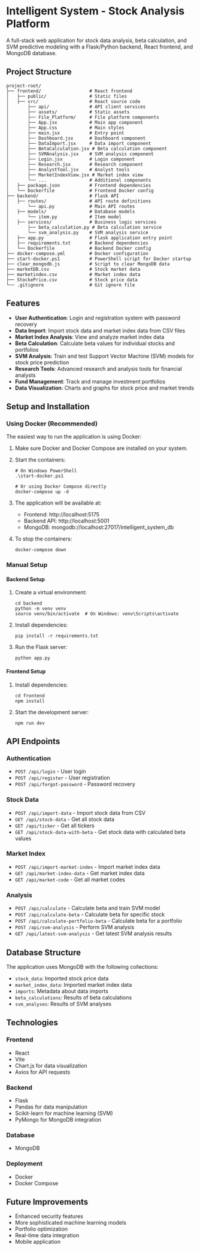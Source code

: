# Intelligent System - Stock Analysis Platform

A full-stack web application for stock data analysis, beta calculation, and SVM predictive modeling with a Flask/Python backend, React frontend, and MongoDB database.

## Project Structure

```
project-root/
├── frontend/                  # React frontend
│   ├── public/                # Static files
│   ├── src/                   # React source code
│       ├── api/               # API client services
│       ├── assets/            # Static assets
│       ├── File_Platform/     # File platform components
│       ├── App.jsx            # Main app component
│       ├── App.css            # Main styles
│       ├── main.jsx           # Entry point
│       ├── Dashboard.jsx      # Dashboard component
│       ├── DataImport.jsx     # Data import component
│       ├── BetaCalculation.jsx # Beta calculation component
│       ├── SVMAnalysis.jsx    # SVM analysis component
│       ├── Login.jsx          # Login component
│       ├── Research.jsx       # Research component
│       ├── AnalystTool.jsx    # Analyst tools
│       ├── MarketIndexView.jsx # Market index view
│       └── ...                # Additional components
│   ├── package.json           # Frontend dependencies
│   └── Dockerfile             # Frontend Docker config
├── backend/                   # Flask API
│   ├── routes/                # API route definitions
│       └── api.py             # Main API routes
│   ├── models/                # Database models
│       └── item.py            # Item model
│   ├── services/              # Business logic services
│       ├── beta_calculation.py # Beta calculation service
│       └── svm_analysis.py    # SVM analysis service
│   ├── app.py                 # Flask application entry point
│   ├── requirements.txt       # Backend dependencies
│   └── Dockerfile             # Backend Docker config
├── docker-compose.yml         # Docker configuration
├── start-docker.ps1           # PowerShell script for Docker startup
├── clear_mongodb.js           # Script to clear MongoDB data
├── marketDB.csv               # Stock market data
├── marketindex.csv            # Market index data
├── StockePrice.csv            # Stock price data
└── .gitignore                 # Git ignore file
```

## Features

- **User Authentication**: Login and registration system with password recovery
- **Data Import**: Import stock data and market index data from CSV files
- **Market Index Analysis**: View and analyze market index data
- **Beta Calculation**: Calculate beta values for individual stocks and portfolios
- **SVM Analysis**: Train and test Support Vector Machine (SVM) models for stock price prediction
- **Research Tools**: Advanced research and analysis tools for financial analysts
- **Fund Management**: Track and manage investment portfolios
- **Data Visualization**: Charts and graphs for stock price and market trends

## Setup and Installation

### Using Docker (Recommended)

The easiest way to run the application is using Docker:

1. Make sure Docker and Docker Compose are installed on your system.

2. Start the containers:
   ```
   # On Windows PowerShell
   .\start-docker.ps1
   
   # Or using Docker Compose directly
   docker-compose up -d
   ```

3. The application will be available at:
   - Frontend: http://localhost:5175
   - Backend API: http://localhost:5001
   - MongoDB: mongodb://localhost:27017/intelligent_system_db

4. To stop the containers:
   ```
   docker-compose down
   ```

### Manual Setup

#### Backend Setup

1. Create a virtual environment:
   ```
   cd backend
   python -m venv venv
   source venv/bin/activate  # On Windows: venv\Scripts\activate
   ```

2. Install dependencies:
   ```
   pip install -r requirements.txt
   ```

3. Run the Flask server:
   ```
   python app.py
   ```

#### Frontend Setup

1. Install dependencies:
   ```
   cd frontend
   npm install
   ```

2. Start the development server:
   ```
   npm run dev
   ```

## API Endpoints

### Authentication
- `POST /api/login` - User login
- `POST /api/register` - User registration
- `POST /api/forgot-password` - Password recovery

### Stock Data
- `POST /api/import-data` - Import stock data from CSV
- `GET /api/stock-data` - Get all stock data
- `GET /api/ticker` - Get all tickers
- `GET /api/stock-data-with-beta` - Get stock data with calculated beta values

### Market Index
- `POST /api/import-market-index` - Import market index data
- `GET /api/market-index-data` - Get market index data
- `GET /api/market-code` - Get all market codes

### Analysis
- `POST /api/calculate` - Calculate beta and train SVM model
- `POST /api/calculate-beta` - Calculate beta for specific stock
- `POST /api/calculate-portfolio-beta` - Calculate beta for a portfolio
- `POST /api/svm-analysis` - Perform SVM analysis
- `GET /api/latest-svm-analysis` - Get latest SVM analysis results

## Database Structure

The application uses MongoDB with the following collections:
- `stock_data`: Imported stock price data
- `market_index_data`: Imported market index data
- `imports`: Metadata about data imports
- `beta_calculations`: Results of beta calculations
- `svm_analyses`: Results of SVM analyses

## Technologies

### Frontend
- React
- Vite
- Chart.js for data visualization
- Axios for API requests

### Backend
- Flask
- Pandas for data manipulation
- Scikit-learn for machine learning (SVM)
- PyMongo for MongoDB integration

### Database
- MongoDB

### Deployment
- Docker
- Docker Compose

## Future Improvements

- Enhanced security features
- More sophisticated machine learning models
- Portfolio optimization
- Real-time data integration
- Mobile application